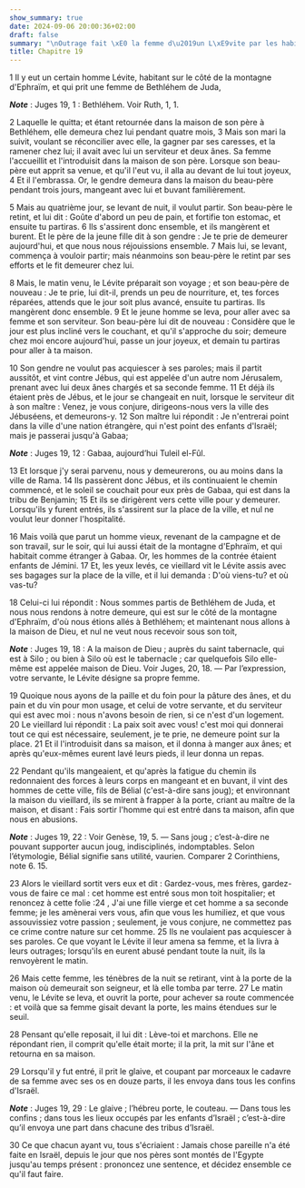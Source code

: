 ```yaml
---
show_summary: true
date: 2024-09-06 20:00:36+02:00
draft: false
summary: "\nOutrage fait \xE0 la femme d\u2019un L\xE9vite par les habitants de Gabaa.\n"
title: Chapitre 19
---
```





1 Il y eut un certain homme Lévite, habitant sur le côté de la montagne d'Ephraïm, et qui prit une femme de Bethléhem de Juda,

***Note*** :  Juges 19, 1 : Bethléhem. Voir Ruth, 1, 1.

2 Laquelle le quitta; et étant retournée dans la maison de son père à Bethléhem, elle demeura chez lui pendant quatre mois, 3 Mais son mari la suivit, voulant se réconcilier avec elle, la gagner par ses caresses, et la ramener chez lui; il avait avec lui un serviteur et deux ânes. Sa femme l'accueillit et l'introduisit dans la maison de son père. Lorsque son beau-père eut apprit sa venue, et qu'il l'eut vu, il alla au devant de lui tout joyeux, 4 Et il l'embrassa. Or, le gendre demeura dans la maison du beau-père pendant trois jours, mangeant avec lui et buvant familièrement.


5 Mais au quatrième jour, se levant de nuit, il voulut partir. Son beau-père le retint, et lui dit : Goûte d'abord un peu de pain, et fortifie ton estomac, et ensuite tu partiras. 6 Ils s'assirent donc ensemble, et ils mangèrent et burent. Et le père de la jeune fille dit à son gendre : Je te prie de demeurer aujourd'hui, et que nous nous réjouissions ensemble. 7 Mais lui, se levant, commença à vouloir partir; mais néanmoins son beau-père le retint par ses efforts et le fit demeurer chez lui.


8 Mais, le matin venu, le Lévite préparait son voyage ; et son beau-père de nouveau : Je te prie, lui dit-il, prends un peu de nourriture, et, tes forces réparées, attends que le jour soit plus avancé, ensuite tu partiras. Ils mangèrent donc ensemble. 9 Et le jeune homme se leva, pour aller avec sa femme et son serviteur. Son beau-père lui dit de nouveau : Considère que le jour est plus incliné vers le couchant, et qu'il s'approche du soir; demeure chez moi encore aujourd'hui, passe un jour joyeux, et demain tu partiras pour aller à ta maison.


10 Son gendre ne voulut pas acquiescer à ses paroles; mais il partit aussitôt, et vint contre Jébus, qui est appelée d'un autre nom Jérusalem, prenant avec lui deux ânes chargés et sa seconde femme. 11 Et déjà ils étaient près de Jébus, et le jour se changeait en nuit, lorsque le serviteur dit à son maître : Venez, je vous conjure, dirigeons-nous vers la ville des Jébuséens, et demeurons-y. 12 Son maître lui répondit : Je n'entrerai point dans la ville d'une nation étrangère, qui n'est point des enfants d'Israël; mais je passerai jusqu'à Gabaa;

***Note*** :  Juges 19, 12 : Gabaa, aujourd’hui Tuleil el-Fûl.

13 Et lorsque j'y serai parvenu, nous y demeurerons, ou au moins dans la ville de Rama. 14 Ils passèrent donc Jébus, et ils continuaient le chemin commencé, et le soleil se couchait pour eux près de Gabaa, qui est dans la tribu de Benjamin; 15 Et ils se dirigèrent vers cette ville pour y demeurer. Lorsqu'ils y furent entrés, ils s'assirent sur la place de la ville, et nul ne voulut leur donner l'hospitalité.


16 Mais voilà que parut un homme vieux, revenant de la campagne et de son travail, sur le soir, qui lui aussi était de la montagne d'Ephraïm, et qui habitait comme étranger à Gabaa. Or, les hommes de la contrée étaient enfants de Jémini. 17 Et, les yeux levés, ce vieillard vit le Lévite assis avec ses bagages sur la place de la ville, et il lui demanda : D'où viens-tu? et où vas-tu?

18 Celui-ci lui répondit : Nous sommes partis de Bethléhem de Juda, et nous nous rendons à notre demeure, qui est sur le côté de la montagne d'Ephraïm, d'où nous étions allés à Bethléhem; et maintenant nous allons à la maison de Dieu, et nul ne veut nous recevoir sous son toit,

***Note*** :  Juges 19, 18 : A la maison de Dieu ; auprès du saint tabernacle, qui est à Silo ; ou bien à Silo où est le tabernacle ; car quelquefois Silo elle-même est appelée maison de Dieu. Voir Juges, 20, 18. ― Par l’expression, votre servante, le Lévite désigne sa propre femme.

19 Quoique nous ayons de la paille et du foin pour la pâture des ânes, et du pain et du vin pour mon usage, et celui de votre servante, et du serviteur qui est avec moi : nous n'avons besoin de rien, si ce n'est d'un logement. 20 Le vieillard lui répondit : La paix soit avec vous! c'est moi qui donnerai tout ce qui est nécessaire, seulement, je te prie, ne demeure point sur la place. 21 Et il l'introduisit dans sa maison, et il donna à manger aux ânes; et après qu'eux-mêmes eurent lavé leurs pieds, il leur donna un repas.


22 Pendant qu'ils mangeaient, et qu'après la fatigue du chemin ils redonnaient des forces à leurs corps en mangeant et en buvant, il vint des hommes de cette ville, fils de Bélial (c'est-à-dire sans joug); et environnant la maison du vieillard, ils se mirent à frapper à la porte, criant au maître de la maison, et disant : Fais sortir l'homme qui est entré dans ta maison, afin que nous en abusions.

***Note*** :  Juges 19, 22 : Voir Genèse, 19, 5. ― Sans joug ; c’est-à-dire ne pouvant supporter aucun joug, indisciplinés, indomptables. Selon l’étymologie, Bélial signifie sans utilité, vaurien. Comparer 2 Corinthiens, note 6. 15.

23 Alors le vieillard sortit vers eux et dit : Gardez-vous, mes frères, gardez-vous de faire ce mal : cet homme est entré sous mon toit hospitalier; et renoncez à cette folie :24 , J'ai une fille vierge et cet homme a sa seconde femme; je les amènerai vers vous, afin que vous les humiliez, et que vous assouvissiez votre passion ; seulement, je vous conjure, ne commettez pas ce crime contre nature sur cet homme. 25 Ils ne voulaient pas acquiescer à ses paroles. Ce que voyant le Lévite il leur amena sa femme, et la livra à leurs outrages; lorsqu'ils en eurent abusé pendant toute la nuit, ils la renvoyèrent le matin.


26 Mais cette femme, les ténèbres de la nuit se retirant, vint à la porte de la maison où demeurait son seigneur, et là elle tomba par terre. 27 Le matin venu, le Lévite se leva, et ouvrit la porte, pour achever sa route commencée : et voilà que sa femme gisait devant la porte, les mains étendues sur le seuil.

28 Pensant qu'elle reposait, il lui dit : Lève-toi et marchons. Elle ne répondant rien, il comprit qu'elle était morte; il la prit, la mit sur l'âne et retourna en sa maison.


29 Lorsqu'il y fut entré, il prit le glaive, et coupant par morceaux le cadavre de sa femme avec ses os en douze parts, il les envoya dans tous les confins d'Israël.

***Note*** :  Juges 19, 29 : Le glaive ; l’hébreu porte, le couteau. ― Dans tous les confins ; dans tous les lieux occupés par les enfants d’Israël ; c’est-à-dire qu’il envoya une part dans chacune des tribus d’Israël.

30 Ce que chacun ayant vu, tous s'écriaient : Jamais chose pareille n'a été faite en Israël, depuis le jour que nos pères sont montés de l'Egypte jusqu'au temps présent : prononcez une sentence, et décidez ensemble ce qu'il faut faire.

